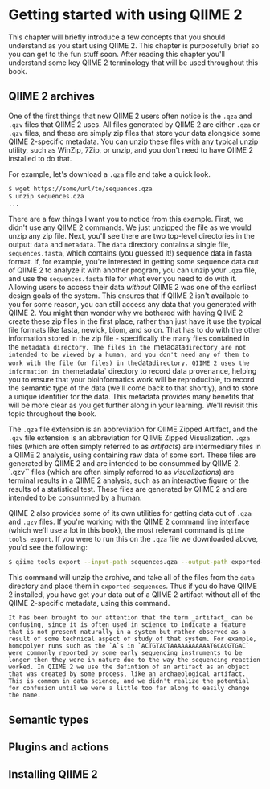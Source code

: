 # Getting started with using QIIME 2

This chapter will briefly introduce a few concepts that you should understand as you start using QIIME 2. This chapter is purposefully brief so you can get to the fun stuff soon. After reading this chapter you'll understand some key QIIME 2 terminology that will be used throughout this book.

## QIIME 2 archives

One of the first things that new QIIME 2 users often notice is the `.qza` and `.qzv` files that QIIME 2 uses. All files generated by QIIME 2 are either `.qza` or `.qzv` files, and these are simply zip files that store your data alongside some QIIME 2-specific metadata. You can unzip these files with any typical unzip utility, such as WinZip, 7Zip, or unzip, and you don't need to have QIIME 2 installed to do that. 

For example, let's download a `.qza` file and take a quick look. 

```bash
$ wget https://some/url/to/sequences.qza
$ unzip sequences.qza
...
```

There are a few things I want you to notice from this example. First, we didn't use any QIIME 2 commands. We just unzipped the file as we would unzip any zip file. Next, you'll see there are two top-level directories in the output: `data` and `metadata`. The `data` directory contains a single file, `sequences.fasta`, which contains (you guessed it!) sequence data in fasta format.  If, for example, you're interested in getting some sequence data out of QIIME 2 to analyze it with another program, you can unzip your `.qza` file, and use the `sequences.fasta` file for what ever you need to do with it. Allowing users to access their data _without_ QIIME 2 was one of the earliest design goals of the system. This ensures that if QIIME 2 isn't available to you for some reason, you can still access any data that you generated with QIIME 2. You might then wonder why we bothered with having QIIME 2 create these zip files in the first place, rather than just have it use the typical file formats like fasta, newick, biom, and so on. That has to do with the other information stored in the zip file - specifically the many files contained in the `metadata directory. The files in the `metadata` directory are not intended to be viewed by a human, and you don't need any of them to work with the file (or files) in the `data` directory. QIIME 2 uses the information in the `metadata` directory to record data provenance, helping you to ensure that your bioinformatics work will be reproducible, to record the semantic type of the data (we'll come back to that shortly), and to store a unique identifier for the data. This metadata provides many benefits that will be more clear as you get further along in your learning. We'll revisit this topic throughout the book. 

The `.qza` file extension is an abbreviation for QIIME Zipped Artifact, and the `.qzv` file extension is an abbreviation for QIIME Zipped Visualization. `.qza` files (which are often simply referred to as _artifacts_) are intermediary files in a QIIME 2 analysis, using containing raw data of some sort. These files are generated by QIIME 2 and are intended to be consummed by QIIME 2. `.qzv`` files (which are often simply referred to as _visualizations_) are terminal results in a QIIME 2 analysis, such as an interactive figure or the results of a statistical test. These files are generated by QIIME 2 and are intended to be consummed by a human.

QIIME 2 also provides some of its own utilities for getting data out of `.qza` and `.qzv` files. If you're working with the QIIME 2 command line interface (which we'll use a lot in this book), the most relevant command is `qiime tools export`. If you were to run this on the `.qza` file we downloaded above, you'd see the following:

```bash
$ qiime tools export --input-path sequences.qza --output-path exported-sequences/
```

This command will unzip the archive, and take all of the files from the `data` directory and place them in `exported-sequences`. Thus if you do have QIIME 2 installed, you have get your data out of a QIIME 2 artifact without all of the QIIME 2-specific metadata, using this command. 

```{note}
It has been brought to our attention that the term _artifact_ can be confusing, since it is often used in science to indicate a feature that is not present naturally in a system but rather observed as a result of some technical aspect of study of that system. For example, homopolyer runs such as the `A`s in `ACTGTACTAAAAAAAAAAATGCACGTGAC` were commonly reported by some early sequencing instruments to be longer then they were in nature due to the way the sequencing reaction worked. In QIIME 2 we use the defintion of an artifact as an object that was created by some process, like an archaeological artifact. This is common in data science, and we didn't realize the potential for confusion until we were a little too far along to easily change the name.   
```  

## Semantic types 



## Plugins and actions



## Installing QIIME 2 




